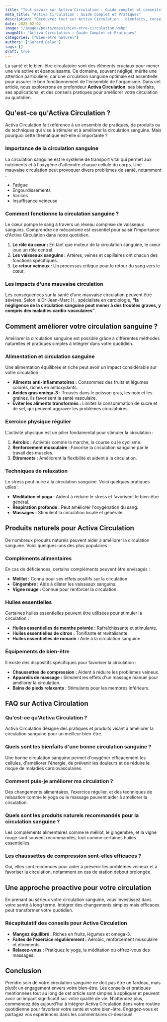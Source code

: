 ```yaml
---
title: "Tout savoir sur Activa Circulation : Guide complet et conseils"
meta_title: "Activa Circulation : Guide Complet et Pratiques"
description: "Découvrez tout sur Activa Circulation : bienfaits, conseils pratiques, et réponses à vos questions les plus fréquentes sur ce sujet essentiel."
date: 2025-02-02
image: "/images/posts/mass1/bien-etre-circulation.webp"
imageAlt: "Activa Circulation : Guide Complet et Pratiques"
categories: ["Bien-etre naturel"]
authors: ["Gerard Delao"]
tags: []
draft: true
---
```


La santé et le bien-être circulatoire sont des éléments cruciaux pour mener une vie active et épanouissante. Ce domaine, souvent négligé, mérite une attention particulière, car une circulation sanguine optimale est essentielle pour assurer le bon fonctionnement de l'ensemble de l'organisme. Dans cet article, nous explorerons en profondeur **Activa Circulation**, ses bienfaits, ses applications, et des conseils pratiques pour améliorer votre circulation au quotidien. 

## Qu'est-ce qu'Activa Circulation ?

Activa Circulation fait référence à un ensemble de pratiques, de produits ou de techniques qui vise à stimuler et à améliorer la circulation sanguine. Mais pourquoi cette thématique est-elle si importante ?

### Importance de la circulation sanguine

La circulation sanguine est le système de transport vital qui permet aux nutriments et à l'oxygène d'atteindre chaque cellule du corps. Une mauvaise circulation peut provoquer divers problèmes de santé, notamment :

- Fatigue
- Engourdissements
- Varices
- Insuffisance veineuse

### Comment fonctionne la circulation sanguine ?

Le cœur pompe le sang à travers un réseau complexe de vaisseaux sanguins. Comprendre ce mécanisme est essentiel pour saisir l'importance d'Activa Circulation dans notre quotidien.

1. **Le rôle du cœur :** En tant que moteur de la circulation sanguine, le cœur joue un rôle central.
2. **Les vaisseaux sanguins :** Artères, veines et capillaires ont chacun des fonctions spécifiques.
3. **Le retour veineux :** Un processus critique pour le retour du sang vers le cœur.

### Les impacts d'une mauvaise circulation

Les conséquences sur la santé d’une mauvaise circulation peuvent être sévères. Selon le Dr Jean-Marc H., spécialiste en cardiologie, **“la négligence de la circulation sanguine peut mener à des troubles graves, y compris des maladies cardio-vasculaires”**.

## Comment améliorer votre circulation sanguine ?

Améliorer la circulation sanguine est possible grâce à différentes méthodes naturelles et pratiques simples à intégrer dans votre quotidien.

### Alimentation et circulation sanguine

Une alimentation équilibrée et riche peut avoir un impact considérable sur votre circulation :

- **Aliments anti-inflammatoires :** Consommez des fruits et légumes colorés, riches en antioxydants.
- **Acides gras oméga-3 :** Trouvés dans le poisson gras, les noix et les graines, ils favorisent la santé vasculaire.
- **Éviter les aliments transformés :** Limitez la consommation de sucre et de sel, qui peuvent aggraver les problèmes circulatoires.

### Exercice physique régulier

L'activité physique est un pilier fondamental pour stimuler la circulation :

1. **Aérobic :** Activités comme la marche, la course ou le cyclisme.
2. **Renforcement musculaire :** Favorise la circulation sanguine par le travail des muscles.
3. **Étirements :** Améliorent la flexibilité et aident à la circulation.

### Techniques de relaxation

Le stress peut nuire à la circulation sanguine. Voici quelques pratiques utiles :

- **Méditation et yoga :** Aident à réduire le stress et favorisent le bien-être général.
- **Respiration profonde :** Peut améliorer l'oxygénation du sang.
- **Massages :** Stimulent la circulation locale et générale.

## Produits naturels pour Activa Circulation

De nombreux produits naturels peuvent aider à améliorer la circulation sanguine. Voici quelques-uns des plus populaires :

### Compléments alimentaires

En cas de déficiences, certains compléments peuvent être envisagés :

- **Mélilot :** Connu pour ses effets positifs sur la circulation.
- **Gingembre :** Aide à dilater les vaisseaux sanguins.
- **Vigne rouge :** Connue pour renforcer la circulation.

### Huiles essentielles

Certaines huiles essentielles peuvent être utilisées pour stimuler la circulation :

- **Huiles essentielles de menthe poivrée :** Rafraîchissante et stimulante.
- **Huiles essentielles de citron :** Tonifiante et revitalisante.
- **Huiles essentielles de romarin :** Aide à la circulation sanguine.

### Équipements de bien-être

Il existe des dispositifs spécifiques pour favoriser la circulation :

- **Chaussettes de compression :** Aident à réduire les problèmes veineux.
- **Appareils de massage :** Simulent les effets d'un massage manuel pour améliorer la circulation.
- **Bains de pieds relaxants :** Stimulants pour les membres inférieurs.

## FAQ sur Activa Circulation

### Qu'est-ce qu'Activa Circulation ?

Activa Circulation désigne des pratiques et produits visant à améliorer la circulation sanguine pour un meilleur bien-être.

### Quels sont les bienfaits d'une bonne circulation sanguine ?

Une bonne circulation sanguine permet d'oxygéner efficacement les cellules, d'améliorer l'énergie, de prévenir les douleurs et de réduire le risque de maladies cardiovasculaires.

### Comment puis-je améliorer ma circulation ?

Des changements alimentaires, l’exercice régulier, et des techniques de relaxation comme le yoga ou le massage peuvent aider à améliorer la circulation.

### Quels sont les produits naturels recommandés pour la circulation sanguine ?

Les compléments alimentaires comme le mélilot, le gingembre, et la vigne rouge sont souvent recommandés, tout comme certaines huiles essentielles.

### Les chaussettes de compression sont-elles efficaces ?

Oui, elles sont reconnues pour aider à prévenir les problèmes veineux et à favoriser la circulation, notamment en cas de station debout prolongée.

## Une approche proactive pour votre circulation

En prenant au sérieux votre circulation sanguine, vous investissez dans votre santé à long terme. Intégrer des changements simples mais efficaces peut transformer votre quotidien. 

### Récapitulatif des conseils pour Activa Circulation

- **Mangez équilibré :** Riches en fruits, légumes et oméga-3.
- **Faites de l'exercice régulièrement :** Aérobic, renforcement musculaire et étirements.
- **Relaxez-vous :** Pratiquez le yoga, la méditation ou offrez-vous des massages.

## Conclusion

Prendre soin de votre circulation sanguine ne doit pas être un fardeau, mais plutôt un engagement envers votre bien-être. Les conseils et pratiques mentionnées tout au long de cet article sont simples à appliquer et peuvent avoir un impact significatif sur votre qualité de vie. N'attendez plus, commencez dès aujourd'hui à intégrer Activa Circulation dans votre routine quotidienne pour favoriser votre santé et votre bien-être. Engagez-vous et partagez vos expériences dans les commentaires ci-dessous!

